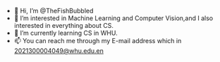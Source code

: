 - 👋 Hi, I’m @TheFishBubbled
- 👀 I’m interested in Machine Learning and Computer Vision,and I also interested in everything about CS.
- 🌱 I’m currently learning CS in WHU.
- 📫 You can reach me through my E-mail address which in 2021300004049@whu.edu.en

<!---
TheFishBubbled/TheFishBubbled is a ✨ special ✨ repository because its `README.md` (this file) appears on your GitHub profile.
You can click the Preview link to take a look at your changes.
--->
